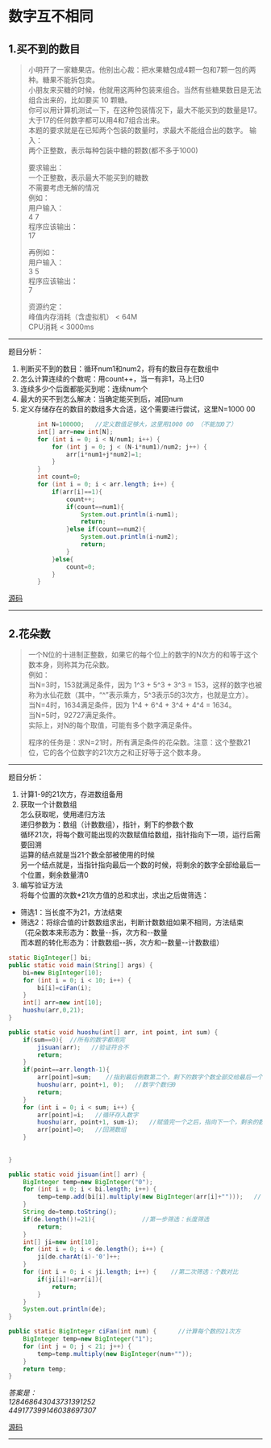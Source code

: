 # 数字互不相同

## 1.买不到的数目
>小明开了一家糖果店。他别出心裁：把水果糖包成4颗一包和7颗一包的两种。糖果不能拆包卖。  
>小朋友来买糖的时候，他就用这两种包装来组合。当然有些糖果数目是无法组合出来的，比如要买 10 颗糖。  
>你可以用计算机测试一下，在这种包装情况下，最大不能买到的数量是17。大于17的任何数字都可以用4和7组合出来。  
>本题的要求就是在已知两个包装的数量时，求最大不能组合出的数字。
>输入：  
>两个正整数，表示每种包装中糖的颗数(都不多于1000)  
>
>要求输出：  
>一个正整数，表示最大不能买到的糖数  
>不需要考虑无解的情况  
>例如：  
>用户输入：  
>4 7  
>程序应该输出：  
>17  
>
>再例如：  
>用户输入：  
>3 5  
>程序应该输出：  
>7  
>
>资源约定：  
>峰值内存消耗（含虚拟机） < 64M  
>CPU消耗  < 3000ms

---

题目分析：  
1. 判断买不到的数目：循环num1和num2，将有的数目存在数组中  
2. 怎么计算连续的个数呢：用count++，当一有非1，马上归0
3. 连续多少个后面都能买到呢：连续num个  
4. 最大的买不到怎么解决：当确定能买到后，减回num  
5. 定义存储存在的数目的数组多大合适，这个需要进行尝试，这里N=1000 00  

```java
		int N=100000;   //定义数值足够大，这里用1000 00 （不能加0了）
		int[] arr=new int[N];
		for (int i = 0; i < N/num1; i++) {
			for (int j = 0; j < (N-i*num1)/num2; j++) {
				arr[i*num1+j*num2]=1;
			}
		}
		int count=0;
		for (int i = 0; i < arr.length; i++) {
			if(arr[i]==1){
				count++;
				if(count==num1){
					System.out.println(i-num1);
					return;
				}else if(count==num2){
					System.out.println(i-num2);
					return;
				}
			}else{
				count=0;
			}
		}
```
[源码](../SourceCode/NoBuySweet.java)

---

## 2.花朵数
>一个N位的十进制正整数，如果它的每个位上的数字的N次方的和等于这个数本身，则称其为花朵数。  
>例如：  
>当N=3时，153就满足条件，因为 1^3 + 5^3 + 3^3 = 153，这样的数字也被称为水仙花数（其中，“^”表示乘方，5^3表示5的3次方，也就是立方）。  
>当N=4时，1634满足条件，因为 1^4 + 6^4 + 3^4 + 4^4 = 1634。  
>当N=5时，92727满足条件。  
>实际上，对N的每个取值，可能有多个数字满足条件。  
>  
>程序的任务是：求N=21时，所有满足条件的花朵数。注意：这个整数21位，它的各个位数字的21次方之和正好等于这个数本身。

---

题目分析：  
1. 计算1-9的21次方，存进数组备用  
2. 获取一个计数数组  
怎么获取呢，使用递归方法  
递归参数为：数组（计数数组），指针，剩下的参数个数  
循环21次，将每个数可能出现的次数赋值给数组，指针指向下一项，运行后需要回溯  
运算的结点就是当21个数全部被使用的时候  
另一个结点就是，当指针指向最后一个数的时候，将剩余的数字全部给最后一个位置，剩余数量清0  
3. 编写验证方法  
将每个位置的次数*21次方值的总和求出，求出之后做筛选：  
  - 筛选1：当长度不为21，方法结束
  - 筛选2：将综合值的计数数组求出，判断计数数组如果不相同，方法结束  
（花朵数本来形态为：数量--拆，次方和--数量  
而本题的转化形态为：计数数组--拆，次方和--数量--计数数组） 

```java
static BigInteger[] bi;
public static void main(String[] args) {
	bi=new BigInteger[10];
	for (int i = 0; i < 10; i++) {
		bi[i]=ciFan(i);
	}
	int[] arr=new int[10];
	huoshu(arr,0,21);
}

public static void huoshu(int[] arr, int point, int sum) {
	if(sum==0){  //所有的数字都用完
		jisuan(arr);   //验证符合不
		return;
	}
	if(point==arr.length-1){
		arr[point]=sum;    //指到最后倒数第二个，剩下的数字个数全部交给最后一个
		huoshu(arr, point+1, 0);   //数字个数归0
		return;
	}
	for (int i = 0; i < sum; i++) {
		arr[point]=i;   //循环存入数字
		huoshu(arr, point+1, sum-i);   //赋值完一个之后，指向下一个，剩余的数字个数
		arr[point]=0;   //回溯数组
	}
	
	
}

public static void jisuan(int[] arr) {
	BigInteger temp=new BigInteger("0");
	for (int i = 0; i < bi.length; i++) {
		temp=temp.add(bi[i].multiply(new BigInteger(arr[i]+"")));   //（将算出21次方的数字*出现次数）*全部=原数
	}
	String de=temp.toString();
	if(de.length()!=21){             //第一步筛选：长度筛选
		return;
	}
	int[] ji=new int[10];
	for (int i = 0; i < de.length(); i++) {
		ji[de.charAt(i)-'0']++;
	}
	for (int i = 0; i < ji.length; i++) {    //第二次筛选：个数对比
		if(ji[i]!=arr[i]){
			return;
		}
	}
	System.out.println(de);
}

public static BigInteger ciFan(int num) {      //计算每个数的21次方
	BigInteger temp=new BigInteger("1");
	for (int j = 0; j < 21; j++) {
		temp=temp.multiply(new BigInteger(num+""));
	}
	return temp;
}

```
_答案是：  
128468643043731391252  
449177399146038697307_  

[源码](../SourceCode/FlowerNum.java)

---


























